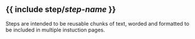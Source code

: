 {{ include step/*step-name* }}
-------------------------------
Steps are intended to be reusable chunks of text, worded and formatted to be included in multiple instuction pages.
